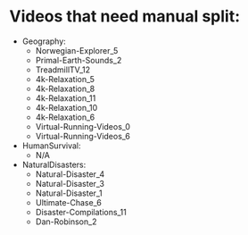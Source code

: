 # Videos that need manual split:
* Geography:
  * Norwegian-Explorer_5
  * Primal-Earth-Sounds_2
  * TreadmillTV_12
  * 4k-Relaxation_5
  * 4k-Relaxation_8
  * 4k-Relaxation_11
  * 4k-Relaxation_10
  * 4k-Relaxation_6
  * Virtual-Running-Videos_0
  * Virtual-Running-Videos_6
* HumanSurvival:
  * N/A
* NaturalDisasters:
  * Natural-Disaster_4
  * Natural-Disaster_3
  * Natural-Disaster_1
  * Ultimate-Chase_6
  * Disaster-Compilations_11
  * Dan-Robinson_2